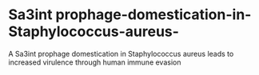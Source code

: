 # Sa3int prophage-domestication-in-Staphylococcus-aureus-
A Sa3int prophage domestication in Staphylococcus aureus leads to increased virulence through human immune evasion 
